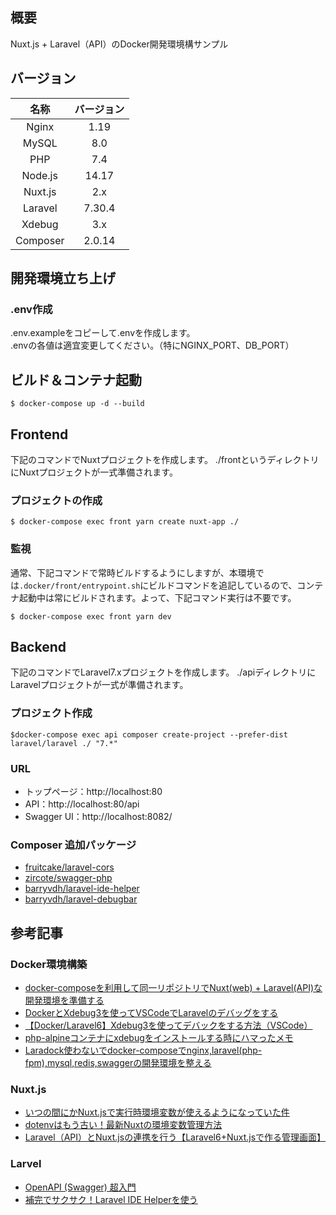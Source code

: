 ## 概要
Nuxt.js + Laravel（API）のDocker開発環境構サンプル

## バージョン

|名称|バージョン|
|:--:|:--:|
|Nginx|1.19|
|MySQL|8.0|
|PHP|7.4|
|Node.js|14.17|
|Nuxt.js|2.x|
|Laravel|7.30.4|
|Xdebug|3.x|
|Composer|2.0.14|

## 開発環境立ち上げ
### .env作成
.env.exampleをコピーして.envを作成します。<br>
.envの各値は適宜変更してください。（特にNGINX_PORT、DB_PORT）

## ビルド＆コンテナ起動

```
$ docker-compose up -d --build
```

## Frontend
下記のコマンドでNuxtプロジェクトを作成します。
./frontというディレクトリにNuxtプロジェクトが一式準備されます。

### プロジェクトの作成

```
$ docker-compose exec front yarn create nuxt-app ./
```

### 監視
通常、下記コマンドで常時ビルドするようにしますが、本環境では`.docker/front/entrypoint.sh`にビルドコマンドを追記しているので、コンテナ起動中は常にビルドされます。よって、下記コマンド実行は不要です。

```
$ docker-compose exec front yarn dev
```

## Backend
下記のコマンドでLaravel7.xプロジェクトを作成します。
./apiディレクトリにLaravelプロジェクトが一式が準備されます。

### プロジェクト作成

```
$docker-compose exec api composer create-project --prefer-dist laravel/laravel ./ "7.*"
```

### URL

- トップページ：http://localhost:80
- API：http://localhost:80/api
- Swagger UI：http://localhost:8082/

### Composer 追加パッケージ

- [fruitcake/laravel-cors](https://github.com/fruitcake/laravel-cors)
- [zircote/swagger-php](https://github.com/zircote/swagger-php)
- [barryvdh/laravel-ide-helper](https://github.com/barryvdh/laravel-ide-helper)
- [barryvdh/laravel-debugbar](https://github.com/barryvdh/laravel-debugbar)

## 参考記事

### Docker環境構築
- [docker-composeを利用して同一リポジトリでNuxt(web) + Laravel(API)な開発環境を準備する](https://qiita.com/nagi125/items/09ddbbfa923c0999494e)
- [DockerとXdebug3を使ってVSCodeでLaravelのデバッグをする](https://inframenma.com/laravel-xdebug3-vscode-ondocker/)
- [【Docker/Laravel6】Xdebug3を使ってデバックをする方法（VSCode）](https://programming.sincoston.com/docker-laravel6-xdebug/)
- [php-alpineコンテナにxdebugをインストールする時にハマったメモ](https://qiita.com/ucan-lab/items/fbf021bf69896538e515)
- [Laradock使わないでdocker-composeでnginx,laravel(php-fpm),mysql,redis,swaggerの開発環境を整える](https://qiita.com/geerpm/items/d040090f0c4065e7b86d)

### Nuxt.js
- [いつの間にかNuxt.jsで実行時環境変数が使えるようになっていた件](https://zenn.dev/kouchanne/articles/83466e36e1c30f174ae8)
- [dotenvはもう古い！最新Nuxtの環境変数管理方法](https://qiita.com/taai/items/cbc61b9b4a18aacad57e)
- [Laravel（API）とNuxt.jsの連携を行う【Laravel6+Nuxt.jsで作る管理画面】](https://deha.co.jp/magazine/admin-laravel-nuxt-setup/)
### Larvel

- [OpenAPI (Swagger) 超入門](https://qiita.com/teinen_qiita/items/e440ca7b1b52ec918f1b)
- [補完でサクサク！Laravel IDE Helperを使う](https://r-tech14.com/laravel-ide-helper/)
